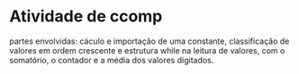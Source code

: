 # Atividade de ccomp
partes envolvidas: cáculo e importação de uma constante, classificação de valores em ordem crescente e estrutura while na leitura de valores, com o somatório, o contador e a média dos valores digitados.
